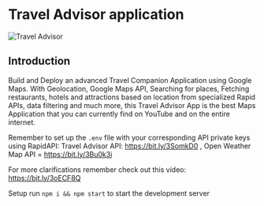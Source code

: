 # Travel Advisor application

![Travel Advisor](https://i.ibb.co/qph2cZn/image.pngg)

## Introduction
Build and Deploy an advanced Travel Companion Application using Google Maps. With Geolocation, Google Maps API, Searching for places, Fetching restaurants, hotels and attractions based on location from specialized Rapid APIs, data filtering and much more, this Travel Advisor App is the best Maps Application that you can currently find on YouTube and on the entire internet.

Remember to set up the ```.env``` file with your corresponding API private keys using RapidAPI:
Travel Advisor API: https://bit.ly/3SomkD0 ,
Open Weather Map API =  https://bit.ly/3Bu0k3i

For more clarifications remember check out this video: https://bit.ly/3oECF8Q

Setup run ```npm i && npm start``` to start the development server
